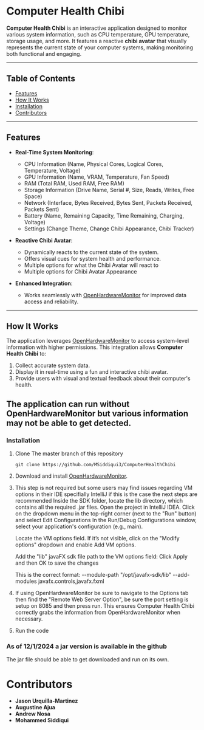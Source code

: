# Computer Health Chibi

**Computer Health Chibi** is an interactive application designed to monitor various system information, such as CPU temperature, GPU temperature, storage usage, and more. It features a reactive **chibi avatar** that visually represents the current state of your computer systems, making monitoring both functional and engaging.

---

## Table of Contents

- [Features](#features)
- [How It Works](#how-it-works)
- [Installation](#installation)
- [Contributors](#contributors)

---

## Features

- **Real-Time System Monitoring**:
  - CPU Information (Name, Physical Cores, Logical Cores, Temperature, Voltage)
  - GPU Information (Name, VRAM, Temperature, Fan Speed)
  - RAM (Total RAM, Used RAM, Free RAM)
  - Storage Information (Drive Name, Serial #, Size, Reads, Writes, Free Space)
  - Network (Interface, Bytes Received, Bytes Sent, Packets Received, Packets Sent)
  - Battery (Name, Remaining Capacity, Time Remaining, Charging, Voltage)
  - Settings (Change Theme, Change Chibi Appearance, Chibi Tracker)

- **Reactive Chibi Avatar**:
  - Dynamically reacts to the current state of the system.
  - Offers visual cues for system health and performance.
  - Multiple options for what the Chibi Avatar will react to
  - Multiple options for Chibi Avatar Appearance

- **Enhanced Integration**:
  - Works seamlessly with [OpenHardwareMonitor](https://openhardwaremonitor.org/downloads/) for improved data access and reliability.

---

## How It Works

The application leverages [OpenHardwareMonitor](https://openhardwaremonitor.org/downloads/) to access system-level information with higher permissions. This integration allows **Computer Health Chibi** to:
1. Collect accurate system data.
2. Display it in real-time using a fun and interactive chibi avatar.
3. Provide users with visual and textual feedback about their computer's health.

The application can run without OpenHardwareMonitor but various information may not be able to get detected. 
---


### Installation

1. Clone The master branch of this repository
   ```
   git clone https://github.com/MSiddiqui3/ComputerHealthChibi
   ```
3. Download and install [OpenHardwareMonitor](https://openhardwaremonitor.org/downloads/).
4. This step is not required but some users may find issues regarding VM options in their IDE specifially IntelliJ if this is the case the next steps are recommended
   Inside the SDK folder, locate the lib directory, which contains all the required .jar files.
   Open the project in IntelliJ IDEA.
   Click on the dropdown menu in the top-right corner (next to the "Run" button) and select Edit Configurations
   In the Run/Debug Configurations window, select your application's configuration (e.g., main).

   Locate the VM options field. If it’s not visible, click on the "Modify options" dropdown and enable Add VM options.

   Add the "lib" javaFX sdk file path to the VM options field:
   Click Apply and then OK to save the changes


   This is the correct format: --module-path "/opt/javafx-sdk/lib" --add-modules
   javafx.controls,javafx.fxml
5. If using OpenHardwareMonitor be sure to navigate to the Options tab then find the "Remote Web Server Option", be sure the port setting is setup on 8085 and then press run.
   This ensures Computer Health Chibi correctly grabs the information from OpenHardwareMonitor when necessary. 
7. Run the code

### As of 12/1/2024 a jar version is available in the github
The jar file should be able to get downloaded and run on its own. 

# Contributors
* **Jason Urquilla-Martinez** 
* **Augustine Ajua** 
* **Andrew Nosa** 
* **Mohammed Siddiqui** 
   
